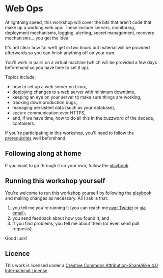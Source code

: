 # Web Ops

At lightning speed, this workshop will cover the bits that aren’t code that make up a working web app. These include servers, monitoring, deployment mechanisms, logging, alerting, secret management, recovery mechanisms… you get the idea.

It's not clear how far we'll get in two hours but material will be provided afterwards so you can finish anything off on your own.

You'll work in pairs on a virtual machine (which will be provided a few days beforehand so you have time to set it up).

Topics include:

  * how to set up a web server on Linux,
  * deploying changes to a web server with minimum downtime,
  * keeping an eye on your server to make sure things are working,
  * tracking down production bugs,
  * managing persistent data (such as your database),
  * secure communication over HTTPS,
  * and, if we have time, how to do all this in the buzzword of the decade, containers.

If you're participating in this workshop, you'll need to follow the [prerequisites][Prerequisites] well beforehand.

## Following along at home

If you want to go through it on your own, follow the [playbook][Playbook].

## Running this workshop yourself

You're welcome to run this workshop yourself by following the [playbook][Playbook] and making changes as necessary. All I ask is that:

1. you tell me you're running it (you can reach me [over Twitter][@SamirTalwar] or [via email][samir@noodlesandwich.com]),
2. you send feedback about how you found it, and
3. if you find problems, you tell me about them (or even send pull requests).

Good luck!

## Licence

This work is licensed under a [Creative Commons Attribution-ShareAlike 4.0 International License][Licence].

[Prerequisites]: https://github.com/SamirTalwar/webops-workshop/blob/master/PREREQUISITES.md
[Playbook]: https://github.com/SamirTalwar/webops-workshop/blob/master/PLAYBOOK.md
[@SamirTalwar]: https://twitter.com/SamirTalwar
[samir@noodlesandwich.com]: mailto:samir@noodlesandwich.com
[Licence]: http://creativecommons.org/licenses/by-sa/4.0/
